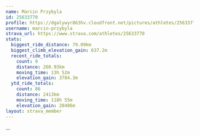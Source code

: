 ```yaml
---
name: Marcin Przybyla
id: 25633770
profile: https://dgalywyr863hv.cloudfront.net/pictures/athletes/25633770/12947173/2/large.jpg
username: marcin-przybyla
strava_url: https://www.strava.com/athletes/25633770
stats:
  biggest_ride_distance: 79.09km
  biggest_climb_elevation_gain: 637.2m
  recent_ride_totals:
    count: 9
    distance: 260.93km
    moving_time: 13h 52m
    elevation_gain: 3784.3m
  ytd_ride_totals:
    count: 86
    distance: 2413km
    moving_time: 118h 55m
    elevation_gain: 20486m
layout: strava_member
--- 
```

...

